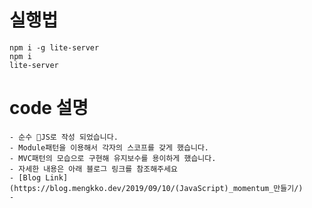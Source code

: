 # 실행법
```
npm i -g lite-server
npm i
lite-server
```
# code 설명
    - 순수 🍌JS로 작성 되었습니다.
    - Module패턴을 이용해서 각자의 스코프를 갖게 했습니다.
    - MVC패턴의 모습으로 구현해 유지보수를 용이하게 했습니다.
    - 자세한 내용은 아래 블로그 링크를 참조해주세요
    - [Blog Link](https://blog.mengkko.dev/2019/09/10/(JavaScript)_momentum_만들기/)
    - 
